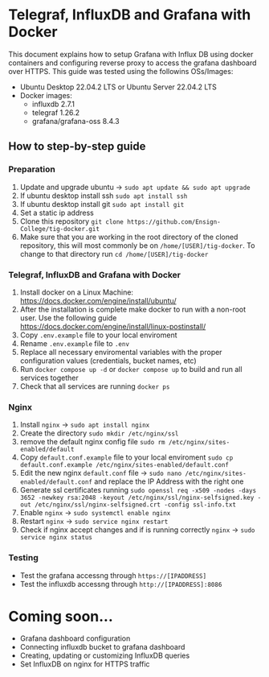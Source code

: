 # Telegraf, InfluxDB and Grafana with Docker

This document explains how to setup Grafana with Influx DB using docker containers and configuring reverse proxy to access the grafana dashboard over HTTPS.
This guide was tested using the followins OSs/Images:
- Ubuntu Desktop 22.04.2 LTS or Ubuntu Server 22.04.2 LTS
- Docker images:
    - influxdb 2.7.1
    - telegraf 1.26.2
    - grafana/grafana-oss 8.4.3

## How to step-by-step guide

### Preparation

1. Update and upgrade ubuntu -> `sudo apt update && sudo apt upgrade`
2. If ubuntu desktop install ssh `sudo apt install ssh`
3. If ubuntu desktop install git `sudo apt install git`
4. Set a static ip address
5. Clone this repository `git clone https://github.com/Ensign-College/tig-docker.git`
6. Make sure that you are working in the root directory of the cloned repository, this will most commonly be on `/home/[USER]/tig-docker`. To change to that directory run `cd /home/[USER]/tig-docker`

### Telegraf, InfluxDB and Grafana with Docker

1. Install docker on a Linux Machine: https://docs.docker.com/engine/install/ubuntu/
2. After the installation is complete make docker to run with a non-root user. Use the following guide https://docs.docker.com/engine/install/linux-postinstall/
3. Copy `.env.example` file to your local enviroment
4. Rename `.env.example` file to `.env`
5. Replace all necessary enviromental variables with the proper configuration values (credentials, bucket names, etc)
6. Run `docker compose up -d` or `docker compose up` to build and run all services together
7. Check that all services are running `docker ps`

### Nginx

1. Install `nginx` -> `sudo apt install nginx`
2. Create the directory `sudo mkdir /etc/nginx/ssl`
3. remove the default nginx config file `sudo rm /etc/nginx/sites-enabled/default`
4. Copy `default.conf.example` file to your local enviroment `sudo cp default.conf.example /etc/nginx/sites-enabled/default.conf`
5. Edit the new nginx `default.conf` file -> `sudo nano /etc/nginx/sites-enabled/default.conf` and replace the IP Address with the right one
6. Generate ssl certificates running `sudo openssl req -x509 -nodes -days 3652 -newkey rsa:2048 -keyout /etc/nginx/ssl/nginx-selfsigned.key -out /etc/nginx/ssl/nginx-selfsigned.crt -config ssl-info.txt`
7. Enable `nginx` -> `sudo systemctl enable nginx`
8. Restart `nginx` -> `sudo service nginx restart`
9. Check if nginx accept changes and if is running correctly `nginx` -> `sudo service nginx status`

### Testing
- Test the grafana accessng through `https://[IPADDRESS]`
- Test the influxdb accessng through `http://[IPADDRESS]:8086`

# Coming soon...
- Grafana dashboard configuration
- Connecting influxdb bucket to grafana dashboard
- Creating, updating or customizing InfluxDB queries
- Set InfluxDB on nginx for HTTPS traffic
